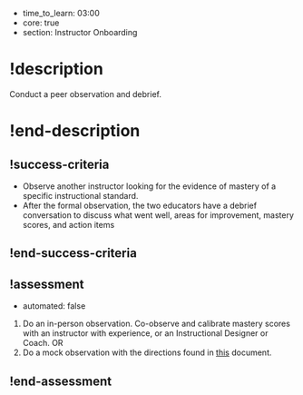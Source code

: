 - time_to_learn: 03:00
- core: true
- section: Instructor Onboarding

# !description
Conduct a peer observation and debrief.
# !end-description

## !success-criteria

- Observe another instructor looking for the evidence of mastery of a specific instructional standard.
- After the formal observation, the two educators have a debrief conversation to discuss what went well, areas for improvement, mastery scores, and action items

## !end-success-criteria

## !assessment

- automated: false

1. Do an in-person observation. Co-observe and calibrate mastery scores with an instructor with experience, or an Instructional Designer or Coach.
OR
1. Do a mock observation with the directions found in [this](https://docs.google.com/document/d/1Ppu_W4dv-BRBarvnE7jcm6ftTvazKPQVOAvW54Yrp2w/edit) document.

## !end-assessment

